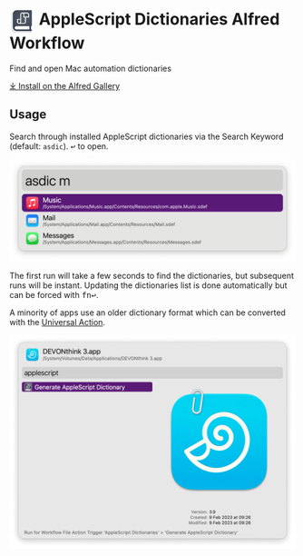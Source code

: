 # <img src='Workflow/icon.png' width='45' align='center' alt='icon'> AppleScript Dictionaries Alfred Workflow

Find and open Mac automation dictionaries

<a href='https://alfred.app/workflows/alfredapp/applescript-dictionaries'>⤓ Install on the Alfred Gallery</a>

## Usage

Search through installed AppleScript dictionaries via the Search Keyword (default: `asdic`). <kbd>↩&#xFE0E;</kbd> to open.

![Alfred results for asdic m](Workflow/images/about/asdicm.png)

The first run will take a few seconds to find the dictionaries, but subsequent runs will be instant. Updating the dictionaries list is done automatically but can be forced with <kbd>fn</kbd><kbd>↩&#xFE0E;</kbd>.

A minority of apps use an older dictionary format which can be converted with the [Universal Action](https://www.alfredapp.com/help/features/universal-actions/).

![Universal Action for generating dictionary](Workflow/images/about/newdict.png)
